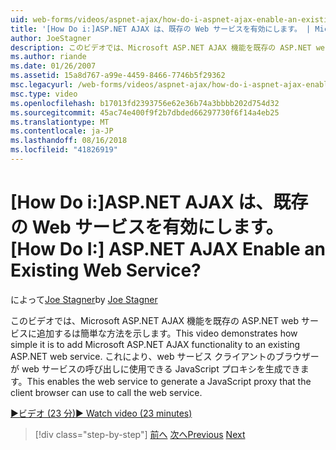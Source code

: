 ```yaml
---
uid: web-forms/videos/aspnet-ajax/how-do-i-aspnet-ajax-enable-an-existing-web-service
title: '[How Do i:]ASP.NET AJAX は、既存の Web サービスを有効にします。 | Microsoft Docs'
author: JoeStagner
description: このビデオでは、Microsoft ASP.NET AJAX 機能を既存の ASP.NET web サービスに追加するは簡単な方法を示します。 これにより、web サービスは gene.
ms.author: riande
ms.date: 01/26/2007
ms.assetid: 15a8d767-a99e-4459-8466-7746b5f29362
msc.legacyurl: /web-forms/videos/aspnet-ajax/how-do-i-aspnet-ajax-enable-an-existing-web-service
msc.type: video
ms.openlocfilehash: b17013fd2393756e62e36b74a3bbbb202d754d32
ms.sourcegitcommit: 45ac74e400f9f2b7dbded66297730f6f14a4eb25
ms.translationtype: MT
ms.contentlocale: ja-JP
ms.lasthandoff: 08/16/2018
ms.locfileid: "41826919"
---
```

<a name="how-do-i-aspnet-ajax-enable-an-existing-web-service"></a><span data-ttu-id="06ad3-105">[How Do i:]ASP.NET AJAX は、既存の Web サービスを有効にします。</span><span class="sxs-lookup"><span data-stu-id="06ad3-105">[How Do I:] ASP.NET AJAX Enable an Existing Web Service?</span></span>
====================
<span data-ttu-id="06ad3-106">によって[Joe Stagner](https://github.com/JoeStagner)</span><span class="sxs-lookup"><span data-stu-id="06ad3-106">by [Joe Stagner](https://github.com/JoeStagner)</span></span>

<span data-ttu-id="06ad3-107">このビデオでは、Microsoft ASP.NET AJAX 機能を既存の ASP.NET web サービスに追加するは簡単な方法を示します。</span><span class="sxs-lookup"><span data-stu-id="06ad3-107">This video demonstrates how simple it is to add Microsoft ASP.NET AJAX functionality to an existing ASP.NET web service.</span></span> <span data-ttu-id="06ad3-108">これにより、web サービス クライアントのブラウザーが web サービスの呼び出しに使用できる JavaScript プロキシを生成できます。</span><span class="sxs-lookup"><span data-stu-id="06ad3-108">This enables the web service to generate a JavaScript proxy that the client browser can use to call the web service.</span></span>

[<span data-ttu-id="06ad3-109">&#9654;ビデオ (23 分)</span><span class="sxs-lookup"><span data-stu-id="06ad3-109">&#9654; Watch video (23 minutes)</span></span>](https://channel9.msdn.com/Blogs/ASP-NET-Site-Videos/how-do-i-aspnet-ajax-enable-an-existing-web-service)

> [!div class="step-by-step"]
> <span data-ttu-id="06ad3-110">[前へ](how-do-i-add-aspnet-ajax-features-to-an-existing-web-application.md)
> [次へ](how-do-i-use-the-aspnet-ajax-client-library-controls.md)</span><span class="sxs-lookup"><span data-stu-id="06ad3-110">[Previous](how-do-i-add-aspnet-ajax-features-to-an-existing-web-application.md)
[Next](how-do-i-use-the-aspnet-ajax-client-library-controls.md)</span></span>
